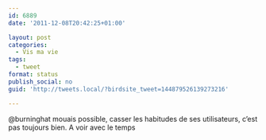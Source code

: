```yaml
---
id: 6889
date: '2011-12-08T20:42:25+01:00'

layout: post
categories:
  - Vis ma vie
tags:
  - tweet
format: status
publish_social: no
guid: 'http://tweets.local/?birdsite_tweet=144879526139273216'

---
```


@burninghat mouais possible, casser les habitudes de ses utilisateurs, c’est pas toujours bien. A voir avec le temps
